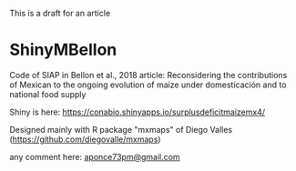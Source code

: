 This is a draft for an article

# ShinyMBellon
Code of SIAP in Bellon et al., 2018 article:
Reconsidering the contributions of Mexican to the ongoing evolution of maize under domesticación and to national food supply

Shiny is here: https://conabio.shinyapps.io/surplusdeficitmaizemx4/

Designed mainly with R package "mxmaps" of Diego Valles (https://github.com/diegovalle/mxmaps)

any comment here: aponce73pm@gmail.com

